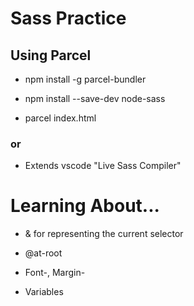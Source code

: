 # Sass Practice

## Using Parcel

* npm install -g parcel-bundler

* npm install --save-dev node-sass

* parcel index.html

###    or

* Extends vscode "Live Sass Compiler"


#  Learning About...

* & for  representing the current selector  

* @at-root

* Font-, Margin- 

* Variables
